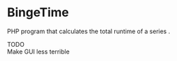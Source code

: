 # BingeTime

PHP program that calculates the total runtime of a series . 

TODO </br>
Make GUI less terrible
